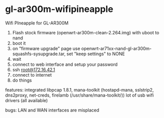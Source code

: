 # gl-ar300m-wifipineapple
Wifi PIneapple for GL-AR300M


1. Flash stock firmware (openwrt-ar300m-clean-2.264.img) with uboot to nand
2. boot it
3. on "firmware upgrade" page use openwrt-ar71xx-nand-gl-ar300m-squashfs-sysupgrade.tar, set "keep settings" to NONE
4. wait
5. connect to web interface and setup your password
6. ssh root@172.16.42.1
7. connect to internet
8. do things


features: 
integrated libpcap 1.8.1, mana-toolkit (hostapd-mana, sslstrip2, dns2proxy, net-creds, firelamb (/usr/share/mana-toolkit/)) 
lot of usb wifi drivers (all available)

bugs: 
LAN and WAN interfaces are misplaced 
